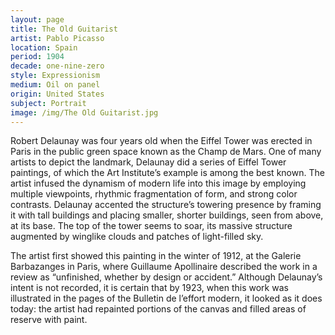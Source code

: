```yaml
---
layout: page
title: The Old Guitarist
artist: Pablo Picasso
location: Spain
period: 1904
decade: one-nine-zero
style: Expressionism
medium: Oil on panel
origin: United States
subject: Portrait
image: /img/The Old Guitarist.jpg
---
```



Robert Delaunay was four years old when the Eiffel Tower was erected in Paris in the public green space known as the Champ de Mars. One of many artists to depict the landmark, Delaunay did a series of Eiffel Tower paintings, of which the Art Institute’s example is among the best known. The artist infused the dynamism of modern life into this image by employing multiple viewpoints, rhythmic fragmentation of form, and strong color contrasts. Delaunay accented the structure’s towering presence by framing it with tall buildings and placing smaller, shorter buildings, seen from above, at its base. The top of the tower seems to soar, its massive structure augmented by winglike clouds and patches of light-filled sky.

The artist first showed this painting in the winter of 1912, at the Galerie Barbazanges in Paris, where Guillaume Apollinaire described the work in a review as “unfinished, whether by design or accident.” Although Delaunay’s intent is not recorded, it is certain that by 1923, when this work was illustrated in the pages of the Bulletin de l’effort modern, it looked as it does today: the artist had repainted portions of the canvas and filled areas of reserve with paint.
